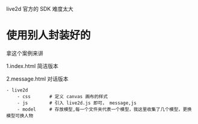 
live2d 官方的 SDK 难度太大


# 使用别人封装好的

拿这个案例来讲

1.index.html    简洁版本


2.message.html   对话版本


```
- live2d
    - css       # 定义 canvas 画布的样式
    - js        # 引入 live2d.js 即可， message,js
    - model     # 存放模型,每一个文件夹代表一个模型，我这里收集了几个模型，更换模型可换人物
```


